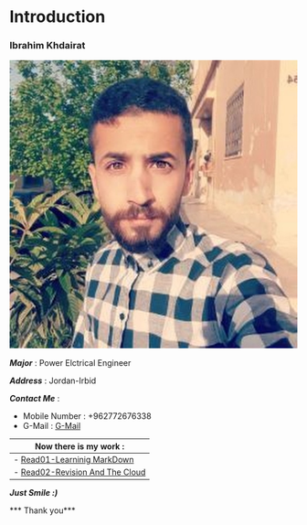 # Introduction
### Ibrahim Khdairat 
![Image](ibrahim.jpg)

***Major*** : Power Elctrical Engineer

***Address*** : Jordan-Irbid

***Contact Me*** :

- Mobile Number : +962772676338
- G-Mail : [G-Mail](ibrahimkuderat@gmail.com)

|  Now there is my work :|
|--------------------------|
| - [Read01-Learninig MarkDown](https://ibrahim-khdairat.github.io/reading-notes/Read01LearningMarkdown)|
|- [Read02-Revision And The Cloud](Read02RevisinAandTheCloud.md)|


***Just Smile :)***

*** Thank you***



